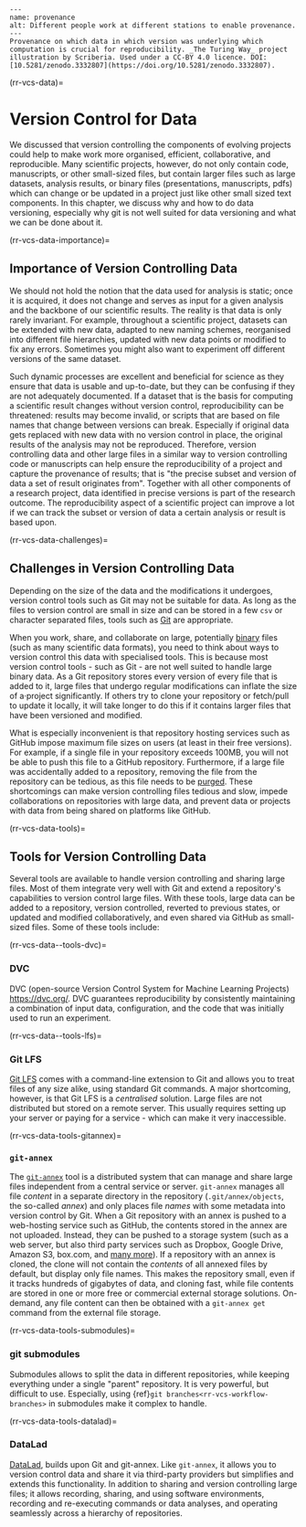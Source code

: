 ```{figure} ../../figures/provenance.jpg
---
name: provenance
alt: Different people work at different stations to enable provenance.
---
Provenance on which data in which version was underlying which computation is crucial for reproducibility. _The Turing Way_ project illustration by Scriberia. Used under a CC-BY 4.0 licence. DOI: [10.5281/zenodo.3332807](https://doi.org/10.5281/zenodo.3332807).
```

(rr-vcs-data)=
# Version Control for Data

We discussed that version controlling the components of evolving projects could help to make work more organised, efficient, collaborative, and reproducible.
Many scientific projects, however, do not only contain code, manuscripts, or other small-sized files, but
 contain larger files such as large datasets, analysis results, or binary files (presentations, manuscripts, pdfs)
 which can change or be updated in a project just like other small sized text components.
 In this chapter, we discuss why and how to do data versioning, 
 especially why git is not well suited for data versioning
 and what we can be done about it.



(rr-vcs-data-importance)=
## Importance of Version Controlling Data

We should not hold the notion that the data used for analysis is static; once it is acquired, it does not change and serves as input for a given analysis and the backbone of our scientific results.
The reality is that data is only rarely invariant.
For example, throughout a scientific project, datasets can be extended with new data, adapted to new naming schemes, reorganised into different file hierarchies, updated with new data points or modified to fix any errors.
Sometimes you might also want to experiment off different versions of the same dataset.


Such dynamic processes are excellent and beneficial for science as they ensure that data is usable and up-to-date, but they can be confusing if they are not
adequately documented.
If a dataset that is the basis for computing a scientific result changes without version control, 
reproducibility can be threatened: results may become invalid, or scripts that are based on file names that change between versions can break.
Especially if original data gets replaced with new data with no version control in place, the original results of the analysis may not be reproduced.
Therefore, version controlling data and other large files in a similar way to version controlling code or manuscripts can help ensure the reproducibility of a project and capture the provenance of results;
that is "the precise subset and version of data a set of result originates from".
Together with all other components of a research project, data identified in precise versions is part of the research outcome.
The reproducibility aspect of a scientific project can improve a lot if we can track the subset or version of data a certain analysis or result is based upon.




(rr-vcs-data-challenges)=
## Challenges in Version Controlling Data

Depending on the size of the data and the modifications it undergoes, version control tools such as Git may not be suitable for data.
As long as the files to version control are small in size and can be stored in a few `csv` or character separated files, tools such as [Git](https://git-scm.com/) are appropriate.

When you work, share, and collaborate on large, potentially [binary](https://en.wikipedia.org/wiki/Binary_file) files (such as many scientific data formats), you need to think about ways to version control this data with specialised tools.
This is because most version control tools - such as Git - are not well suited to handle large binary data.
As a Git repository stores every version of every file that is added to it, large files that undergo regular modifications can inflate the size of a·project significantly.
If others try to clone your repository or fetch/pull to update it locally, it will take longer to do this if it contains larger files that have been versioned and modified.

What is especially inconvenient is that repository hosting services such as GitHub impose maximum file sizes on users (at least in their free versions).
For example, if a single file in your repository exceeds 100MB, you will not be able to push this file to a GitHub repository.
Furthermore, if a large file was accidentally added to a repository, removing the file from the repository can be tedious, as this file needs to be [purged](https://help.github.com/en/github/authenticating-to-github/removing-sensitive-data-from-a-repository).
These shortcomings can make version controlling files tedious and slow, impede collaborations on repositories with large data, and prevent data or projects with data from being shared on platforms like GitHub.

(rr-vcs-data-tools)=
## Tools for Version Controlling Data

Several tools are available to handle version controlling and sharing large
files.
Most of them integrate very well with Git and extend a repository's capabilities to version control large files.
With these tools, large data can be added to a repository, version controlled, reverted to previous states, or updated and modified collaboratively, and even shared via GitHub as small-sized files.
Some of these tools include:

(rr-vcs-data--tools-dvc)=
### DVC

DVC (open-source Version Control System for Machine Learning Projects) https://dvc.org/. DVC guarantees reproducibility by consistently maintaining a combination of input data, configuration, and the code that was initially used to run an experiment.

(rr-vcs-data--tools-lfs)=
### Git LFS

[Git LFS](https://git-lfs.github.com/) comes with a command-line extension to Git and allows you to treat files of any size alike, using standard Git commands.
A major shortcoming, however, is that Git LFS is a _centralised_ solution.
Large files are not distributed but stored on a remote server.
This usually requires setting up your server or paying for a service - which can make it very inaccessible.

(rr-vcs-data-tools-gitannex)=
### `git-annex`

The [`git-annex`](https://git-annex.branchable.com/) tool is a distributed system that can manage and share large files independent from a central service or server.
`git-annex` manages all file _content_ in a separate directory in the repository (`.git/annex/objects`, the so-called _annex_) and only places file _names_ with some metadata into version control by Git.
When a Git repository with an annex is pushed to a web-hosting service such as GitHub, the contents stored in the annex are not uploaded.
Instead, they can be pushed to a storage system (such as a web server, but also third party services such as Dropbox, Google Drive, Amazon S3, box.com, and [many more](https://git-annex.branchable.com/special_remotes/)).
If a repository with an annex is cloned, the clone will not contain the _contents_ of all annexed files by default, but display only file names.
This makes the repository small, even if it tracks hundreds of gigabytes of data, and cloning fast, while file contents are stored in one or more free or commercial external storage solutions.
On-demand, any file content can then be obtained with a `git-annex get` command from the external file storage.

(rr-vcs-data-tools-submodules)=
### git submodules

Submodules allows to split the data in different repositories,
while keeping everything under a single "parent" repository.
It is very powerful, but difficult to use. 
Especially, using  {ref}`git branches<rr-vcs-workflow-branches>` in  submodules make it complex to handle.

(rr-vcs-data-tools-datalad)=
### DataLad

[DataLad](https://www.datalad.org/), builds upon Git and git-annex.
Like `git-annex`, it allows you to version control data and share it via third-party providers but simplifies and extends this functionality.
In addition to sharing and version controlling large files; it allows recording, sharing, and using software environments, recording and re-executing commands or data analyses, and operating seamlessly across a hierarchy of repositories.
